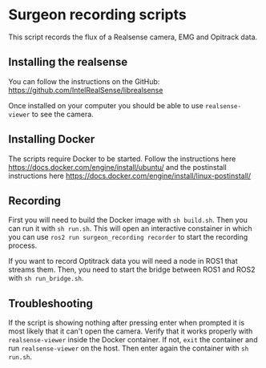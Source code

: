 # Surgeon recording scripts

This script records the flux of a Realsense camera, EMG and Opitrack data.

## Installing the realsense

You can follow the instructions on the GitHub: https://github.com/IntelRealSense/librealsense

Once installed on your computer you should be able to use `realsense-viewer` to see the camera.

## Installing Docker

The scripts require Docker to be started. Follow the instructions here https://docs.docker.com/engine/install/ubuntu/ and the postinstall instructions here https://docs.docker.com/engine/install/linux-postinstall/

## Recording

First you will need to build the Docker image with `sh build.sh`. Then you can run it with `sh run.sh`. This will open an interactive constainer in which you can use `ros2 run surgeon_recording recorder` to start the recording process.

If you want to record Optitrack data you will need a node in ROS1 that streams them. Then, you need to start the bridge between ROS1 and ROS2 with `sh run_bridge.sh`.

## Troubleshooting

If the script is showing nothing after pressing enter when prompted it is most likely that it can't open the camera. Verify that it works properly with `realsense-viewer` inside the Docker container. If not, `exit` the container and run `realsense-viewer` on the host. Then enter again the container with `sh run.sh`.